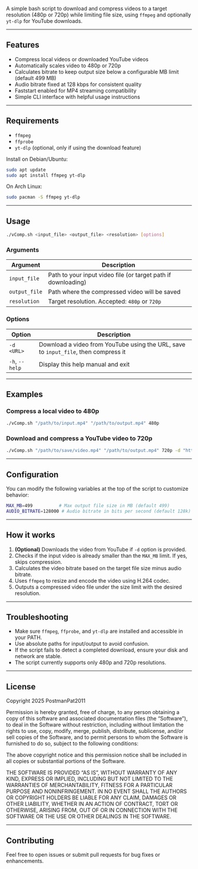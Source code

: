 A simple bash script to download and compress videos to a target resolution (480p or 720p) while limiting file size, using `ffmpeg` and optionally `yt-dlp` for YouTube downloads.

---

## Features

* Compress local videos or downloaded YouTube videos
* Automatically scales video to 480p or 720p
* Calculates bitrate to keep output size below a configurable MB limit (default 499 MB)
* Audio bitrate fixed at 128 kbps for consistent quality
* Faststart enabled for MP4 streaming compatibility
* Simple CLI interface with helpful usage instructions

---

## Requirements

* `ffmpeg`
* `ffprobe`
* `yt-dlp` (optional, only if using the download feature)

Install on Debian/Ubuntu:

```bash
sudo apt update
sudo apt install ffmpeg yt-dlp
```

On Arch Linux:

```bash
sudo pacman -S ffmpeg yt-dlp
```

---

## Usage

```bash
./vComp.sh <input_file> <output_file> <resolution> [options]
```

### Arguments

| Argument      | Description                                                   |
| ------------- | ------------------------------------------------------------- |
| `input_file`  | Path to your input video file (or target path if downloading) |
| `output_file` | Path where the compressed video will be saved                 |
| `resolution`  | Target resolution. Accepted: `480p` or `720p`                 |

### Options

| Option         | Description                                                                         |
| -------------- | ----------------------------------------------------------------------------------- |
| `-d <URL>`     | Download a video from YouTube using the URL, save to `input_file`, then compress it |
| `-h`, `--help` | Display this help manual and exit                                                   |

---

## Examples

### Compress a local video to 480p

```bash
./vComp.sh "/path/to/input.mp4" "/path/to/output.mp4" 480p
```

### Download and compress a YouTube video to 720p

```bash
./vComp.sh "/path/to/save/video.mp4" "/path/to/output.mp4" 720p -d "https://youtube.com/watch?v=VIDEOID"
```

---

## Configuration

You can modify the following variables at the top of the script to customize behavior:

```bash
MAX_MB=499          # Max output file size in MB (default 499)
AUDIO_BITRATE=128000 # Audio bitrate in bits per second (default 128k)
```

---

## How it works

1. **(Optional)** Downloads the video from YouTube if `-d` option is provided.
2. Checks if the input video is already smaller than the `MAX_MB` limit. If yes, skips compression.
3. Calculates the video bitrate based on the target file size minus audio bitrate.
4. Uses `ffmpeg` to resize and encode the video using H.264 codec.
5. Outputs a compressed video file under the size limit with the desired resolution.

---

## Troubleshooting

* Make sure `ffmpeg`, `ffprobe`, and `yt-dlp` are installed and accessible in your PATH.
* Use absolute paths for input/output to avoid confusion.
* If the script fails to detect a completed download, ensure your disk and network are stable.
* The script currently supports only 480p and 720p resolutions.

---

## License


Copyright 2025 PostmanPat2011

Permission is hereby granted, free of charge, to any person obtaining a copy of this software and associated documentation files (the “Software”), to deal in the Software without restriction, including without limitation the rights to use, copy, modify, merge, publish, distribute, sublicense, and/or sell copies of the Software, and to permit persons to whom the Software is furnished to do so, subject to the following conditions:

The above copyright notice and this permission notice shall be included in all copies or substantial portions of the Software.

THE SOFTWARE IS PROVIDED “AS IS”, WITHOUT WARRANTY OF ANY KIND, EXPRESS OR IMPLIED, INCLUDING BUT NOT LIMITED TO THE WARRANTIES OF MERCHANTABILITY, FITNESS FOR A PARTICULAR PURPOSE AND NONINFRINGEMENT. IN NO EVENT SHALL THE AUTHORS OR COPYRIGHT HOLDERS BE LIABLE FOR ANY CLAIM, DAMAGES OR OTHER LIABILITY, WHETHER IN AN ACTION OF CONTRACT, TORT OR OTHERWISE, ARISING FROM, OUT OF OR IN CONNECTION WITH THE SOFTWARE OR THE USE OR OTHER DEALINGS IN THE SOFTWARE.


---

## Contributing

Feel free to open issues or submit pull requests for bug fixes or enhancements.
